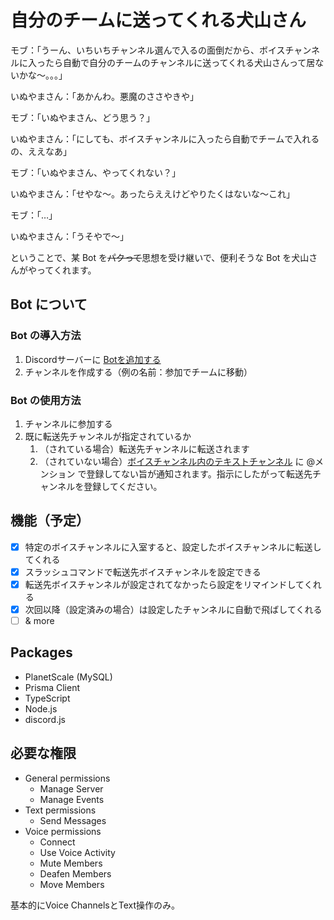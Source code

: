 # 自分のチームに送ってくれる犬山さん

モブ：「うーん、いちいちチャンネル選んで入るの面倒だから、ボイスチャンネルに入ったら自動で自分のチームのチャンネルに送ってくれる犬山さんって居ないかな〜。。。」

いぬやまさん：「あかんわ。悪魔のささやきや」

モブ：「いぬやまさん、どう思う？」

いぬやまさん：「にしても、ボイスチャンネルに入ったら自動でチームで入れるの、ええなあ」

モブ：「いぬやまさん、やってくれない？」

いぬやまさん：「せやな〜。あったらええけどやりたくはないな〜これ」

モブ：「…」

いぬやまさん：「うそやで〜」

ということで、某 Bot を~~パクって~~思想を受け継いで、便利そうな Bot を犬山さんがやってくれます。

## Bot について
### Bot の導入方法

1. Discordサーバーに [Botを追加する](https://discord.com/oauth2/authorize?client_id=クライアントはまだ非公開♡&scope=bot&permissions=8653899808&scope=bot%20applications.commands)
2. チャンネルを作成する（例の名前：参加でチームに移動）

### Bot の使用方法

1. チャンネルに参加する
2. 既に転送先チャンネルが指定されているか
   1. （されている場合）転送先チャンネルに転送されます
   2. （されていない場合）[ボイスチャンネル内のテキストチャンネル](https://support.discord.com/hc/ja/articles/4412085582359-%E3%83%86%E3%82%AD%E3%82%B9%E3%83%88%E3%83%81%E3%83%A3%E3%83%B3%E3%83%8D%E3%83%AB%E3%81%A8%E3%83%9C%E3%82%A4%E3%82%B9%E3%83%81%E3%83%A3%E3%83%B3%E3%83%8D%E3%83%AB%E5%86%85%E3%81%AE%E3%83%86%E3%82%AD%E3%82%B9%E3%83%88%E3%83%81%E3%83%A3%E3%83%B3%E3%83%8D%E3%83%AB) に @メンション で登録してない旨が通知されます。指示にしたがって転送先チャンネルを登録してください。


## 機能（予定）

- [x] 特定のボイスチャンネルに入室すると、設定したボイスチャンネルに転送してくれる
- [x] スラッシュコマンドで転送先ボイスチャンネルを設定できる
- [x] 転送先ボイスチャンネルが設定されてなかったら設定をリマインドしてくれる
- [x] 次回以降（設定済みの場合）は設定したチャンネルに自動で飛ばしてくれる
- [ ] & more

## Packages

- PlanetScale (MySQL)
- Prisma Client
- TypeScript
- Node.js
- discord.js

## 必要な権限

- General permissions
  - Manage Server
  - Manage Events
- Text permissions
  - Send Messages
- Voice permissions
  - Connect
  - Use Voice Activity
  - Mute Members
  - Deafen Members
  - Move Members

基本的にVoice ChannelsとText操作のみ。

